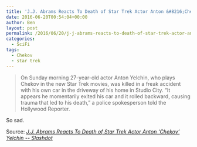 ```yaml
---
title: 'J.J. Abrams Reacts To Death of Star Trek Actor Anton &#8216;Chekov&#8217; Yelchin'
date: 2016-06-20T00:54:04+00:00
author: Ben
layout: post
permalink: /2016/06/20/j-j-abrams-reacts-to-death-of-star-trek-actor-anton-chekov-yelchin/
categories:
  - SciFi
tags:
  - Chekov
  - star trek
---
```

> On Sunday morning 27-year-old actor Anton Yelchin, who plays Chekov in the new Star Trek movies, was killed in a freak accident with his own car in the driveway of his home in Studio City. &#8220;It appears he momentarily exited his car and it rolled backward, causing trauma that led to his death,&#8221; a police spokesperson told the Hollywood Reporter.

So sad.

Source: _[J.J. Abrams Reacts To Death of Star Trek Actor Anton &#8216;Chekov&#8217; Yelchin -- Slashdot](https://entertainment.slashdot.org/story/16/06/19/2222201/jj-abrams-reacts-to-death-of-star-trek-actor-anton-chekov-yelchin)_